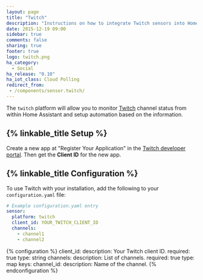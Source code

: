 ```yaml
---
layout: page
title: "Twitch"
description: "Instructions on how to integrate Twitch sensors into Home Assistant."
date: 2015-12-19 09:00
sidebar: true
comments: false
sharing: true
footer: true
logo: twitch.png
ha_category:
  - Social
ha_release: "0.10"
ha_iot_class: Cloud Polling
redirect_from:
 - /components/sensor.twitch/
---
```


The `twitch` platform will allow you to monitor [Twitch](http://www.twitch.tv/) channel status from within Home Assistant and setup automation based on the information.

## {% linkable_title Setup %}

Create a new app at "Register Your Application" in the [Twitch developer portal](https://glass.twitch.tv/console/apps). Then get the **Client ID** for the new app.

## {% linkable_title Configuration %}

To use Twitch with your installation, add the following to your `configuration.yaml` file:

```yaml
# Example configuration.yaml entry
sensor:
  platform: twitch
  client_id: YOUR_TWITCH_CLIENT_ID
  channels:
    - channel1
    - channel2
```

{% configuration %}
client_id:
  description: Your Twitch client ID.
  required: true
  type: string
channels:
  description: List of channels.
  required: true
  type: map
  keys:
    channel_id:
      description: Name of the channel.
{% endconfiguration %}
